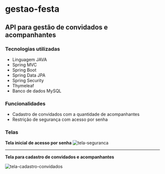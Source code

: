 # gestao-festa

## API para gestão de convidados e acompanhantes

### Tecnologias utilizadas
* Linguagem JAVA
* Spring MVC
* Spring Boot
* Spring Data JPA
* Spring Security
* Thymeleaf
* Banco de dados MySQL

### Funcionalidades
* Cadastro de convidados com a quantidade de acompanhantes
* Restrição de segurança com acesso por senha

### Telas

**Tela inicial de acesso por senha**
![tela-seguranca](https://user-images.githubusercontent.com/69283422/156904588-015311b1-9510-4605-adec-5f380910caaf.PNG)

***
**Tela para cadastro de convidados e acompanhantes**

![tela-cadastro-convidados](https://user-images.githubusercontent.com/69283422/156904604-b2ac6531-b5d7-4b02-8397-5d3c7a8aaee0.PNG)
